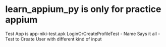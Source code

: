 # learn_appium_py is only for practice appium

Test App is app-niki-test.apk
LoginOrCreateProfileTest - Name Says it all - Test to Create User with different kind of input
 
